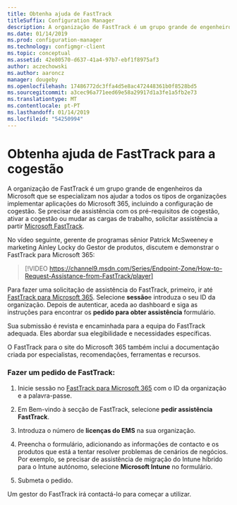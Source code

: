 ```yaml
---
title: Obtenha ajuda de FastTrack
titleSuffix: Configuration Manager
description: A organização de FastTrack é um grupo grande de engenheiros da Microsoft que se especializam nos ajudar a todos os tipos de organizações implantar o Microsoft 365
ms.date: 01/14/2019
ms.prod: configuration-manager
ms.technology: configmgr-client
ms.topic: conceptual
ms.assetid: 42e80570-d637-41a4-97b7-ebf1f8975af3
author: aczechowski
ms.author: aaroncz
manager: dougeby
ms.openlocfilehash: 17486772dc3ffa4d5e8ac472448361b0f8528bd5
ms.sourcegitcommit: a3cec96a771eed69e58a29917d1a3fe1a5fb2e73
ms.translationtype: MT
ms.contentlocale: pt-PT
ms.lasthandoff: 01/14/2019
ms.locfileid: "54250994"
---
```

# <a name="get-help-from-fasttrack-for-co-management"></a>Obtenha ajuda de FastTrack para a cogestão

A organização de FastTrack é um grupo grande de engenheiros da Microsoft que se especializam nos ajudar a todos os tipos de organizações implementar aplicações do Microsoft 365, incluindo a configuração de cogestão. Se precisar de assistência com os pré-requisitos de cogestão, ativar a cogestão ou mudar as cargas de trabalho, solicitar assistência a partir [Microsoft FastTrack](https://Microsoft.com/FastTrack/). 

No vídeo seguinte, gerente de programas sênior Patrick McSweeney e marketing Ainley Locky do Gestor de produtos, discutem e demonstrar o FastTrack para Microsoft 365:

> [!VIDEO https://channel9.msdn.com/Series/Endpoint-Zone/How-to-Request-Assistance-from-FastTrack/player]

Para fazer uma solicitação de assistência do FastTrack, primeiro, ir até [FastTrack para Microsoft 365](https://fasttrack.microsoft.com/microsoft365/capabilities?view=security). Selecione **sessão**e introduza o seu ID da organização. Depois de autenticar, aceda ao dashboard e siga as instruções para encontrar os **pedido para obter assistência** formulário.

Sua submissão é revista e encaminhada para a equipa do FastTrack adequada. Eles abordar sua elegibilidade e necessidades específicas. 

O FastTrack para o site do Microsoft 365 também inclui a documentação criada por especialistas, recomendações, ferramentas e recursos.


### <a name="make-a-fasttrack-request"></a>Fazer um pedido de FastTrack:

1. Inicie sessão no [FastTrack para Microsoft 365](https://fasttrack.microsoft.com/microsoft365/capabilities?view=security) com o ID da organização e a palavra-passe.  

2. Em Bem-vindo à secção de FastTrack, selecione **pedir assistência FastTrack**.  

3. Introduza o número de **licenças do EMS** na sua organização.  

4. Preencha o formulário, adicionando as informações de contacto e os produtos que está a tentar resolver problemas de cenários de negócios. Por exemplo, se precisar de assistência de migração do Intune híbrido para o Intune autónomo, selecione **Microsoft Intune** no formulário.  

5. Submeta o pedido. 

Um gestor do FastTrack irá contactá-lo para começar a utilizar.
